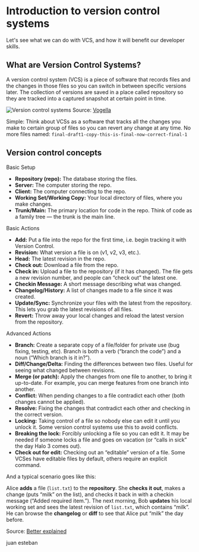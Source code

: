 # Introduction to version control systems

Let's see what we can do with VCS, and how it will benefit our developer skills.

## What are Version Control Systems?

A version control system (VCS) is a piece of software that records files and the changes in those files so you can switch in between specific versions later. The collection of versions are saved in a place called repository so they are tracked into a captured snapshot at certain point in time.

![Version control systems](https://www.vogella.com/tutorials/Git/img/xvcs_state10.png.pagespeed.ic._BJgeBXw1P.webp)
Source: [Vogella](https://www.vogella.com/tutorials/Git/article.html#introduction-into-version-control-systems)

Simple: Think about VCSs as a software that tracks all the changes you make to certain group of files so you can revert any change at any time. No more files named: `final-draft1-copy-this-is-final-now-correct-final-1`

## Version control concepts

Basic Setup

* __Repository (repo):__ The database storing the files.
* __Server:__ The computer storing the repo.
* __Client:__ The computer connecting to the repo.
* __Working Set/Working Copy:__ Your local directory of files, where you make changes.
* __Trunk/Main:__ The primary location for code in the repo. Think of code as a family tree — the trunk is the main line.

Basic Actions

* __Add:__ Put a file into the repo for the first time, i.e. begin tracking it with Version Control.
* __Revision:__ What version a file is on (v1, v2, v3, etc.).
* __Head:__ The latest revision in the repo.
* __Check out:__ Download a file from the repo.
* __Check in:__ Upload a file to the repository (if it has changed). The file gets a new revision number, and people can “check out” the latest one.
* __Checkin Message:__ A short message describing what was changed.
* __Changelog/History:__ A list of changes made to a file since it was created.
* __Update/Sync:__ Synchronize your files with the latest from the repository. This lets you grab the latest revisions of all files.
* __Revert:__ Throw away your local changes and reload the latest version from the repository.

Advanced Actions

* __Branch:__ Create a separate copy of a file/folder for private use (bug fixing, testing, etc). Branch is both a verb (“branch the code”) and a noun (“Which branch is it in?”).
* __Diff/Change/Delta:__ Finding the differences between two files. Useful for seeing what changed between revisions.
* __Merge (or patch):__ Apply the changes from one file to another, to bring it up-to-date. For example, you can merge features from one branch into another.
* __Conflict:__ When pending changes to a file contradict each other (both changes cannot be applied).
* __Resolve:__ Fixing the changes that contradict each other and checking in the correct version.
* __Locking:__ Taking control of a file so nobody else can edit it until you unlock it. Some version control systems use this to avoid conflicts.
* __Breaking the lock:__ Forcibly unlocking a file so you can edit it. It may be needed if someone locks a file and goes on vacation (or “calls in sick” the day Halo 3 comes out).
* __Check out for edit:__ Checking out an “editable” version of a file. Some VCSes have editable files by default, others require an explicit command.

And a typical scenario goes like this:

Alice __adds__ a file (`list.txt`) to the __repository__. She __checks it out__, makes a change (puts “milk” on the list), and checks it back in with a checkin message (“Added required item.”). The next morning, Bob __updates__ his local working set and sees the latest revision of `list.txt`, which contains “milk”. He can browse the __changelog__ or __diff__ to see that Alice put “milk” the day before.

Source: [Better explained](https://betterexplained.com/articles/a-visual-guide-to-version-control/)

juan esteban
